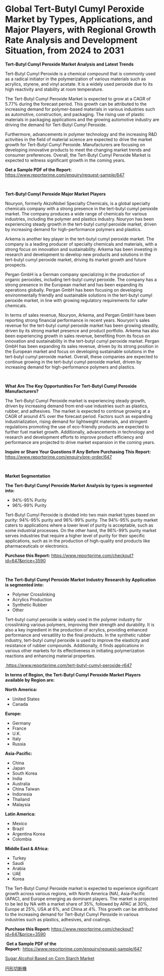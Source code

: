 <p><h1>Global Tert-Butyl Cumyl Peroxide Market by Types, Applications, and Major Players, with Regional Growth Rate Analysis and Development Situation, from 2024 to 2031</h1></p><p><strong>Tert-Butyl Cumyl Peroxide Market Analysis and Latest Trends</strong></p>
<p><p>Tert-Butyl Cumyl Peroxide is a chemical compound that is commonly used as a radical initiator in the polymerization of various materials such as acrylics, styrene, and vinyl acetate. It is a widely used peroxide due to its high reactivity and stability at room temperature.</p><p>The Tert-Butyl Cumyl Peroxide Market is expected to grow at a CAGR of 5.77% during the forecast period. This growth can be attributed to the increasing demand for polymer-based materials in various industries such as automotive, construction, and packaging. The rising use of plastic materials in packaging applications and the growing automotive industry are driving the demand for Tert-Butyl Cumyl Peroxide.</p><p>Furthermore, advancements in polymer technology and the increasing R&D activities in the field of material science are expected to drive the market growth for Tert-Butyl Cumyl Peroxide. Manufacturers are focusing on developing innovative products to meet the changing market trends and consumer preferences. Overall, the Tert-Butyl Cumyl Peroxide Market is expected to witness significant growth in the coming years.</p></p>
<p><strong>Get a Sample PDF of the Report:&nbsp;</strong> <a href="https://www.reportprime.com/enquiry/request-sample/647">https://www.reportprime.com/enquiry/request-sample/647</a></p>
<p>&nbsp;</p>
<p><strong>Tert-Butyl Cumyl Peroxide Major Market Players</strong></p>
<p><p>Nouryon, formerly AkzoNobel Specialty Chemicals, is a global specialty chemicals company with a strong presence in the tert-butyl cumyl peroxide market. The company produces a wide range of chemicals for various industries, including the polymer and plastics industry. Nouryon has been experiencing steady growth in the tert-butyl cumyl peroxide market, driven by increasing demand for high-performance polymers and plastics.</p><p>Arkema is another key player in the tert-butyl cumyl peroxide market. The company is a leading producer of specialty chemicals and materials, with a strong focus on innovation and sustainability. Arkema has been investing in research and development to develop new products and solutions in the tert-butyl cumyl peroxide market, driving its market growth and future prospects.</p><p>Pergan GmbH is a German company specializing in the production of organic peroxides, including tert-butyl cumyl peroxide. The company has a strong presence in the European market and has been expanding its operations globally. Pergan GmbH has been focusing on developing environmentally friendly and sustainable solutions in the tert-butyl cumyl peroxide market, in line with growing regulatory requirements for safer chemicals.</p><p>In terms of sales revenue, Nouryon, Arkema, and Pergan GmbH have been reporting strong financial performance in recent years. Nouryon's sales revenue for the tert-butyl cumyl peroxide market has been growing steadily, driven by its strong market presence and product portfolio. Arkema has also been experiencing growth in sales revenue, benefiting from its focus on innovation and sustainability in the tert-butyl cumyl peroxide market. Pergan GmbH has been expanding its sales revenue, driven by its strong position in the European market and focus on developing sustainable solutions in the tert-butyl cumyl peroxide market. Overall, these companies are expected to continue growing in the tert-butyl cumyl peroxide market, driven by increasing demand for high-performance polymers and plastics.</p></p>
<p>&nbsp;</p>
<p><strong>What Are The Key Opportunities For Tert-Butyl Cumyl Peroxide Manufacturers?</strong></p>
<p><p>The Tert-Butyl Cumyl Peroxide market is experiencing steady growth, driven by increasing demand from end-use industries such as plastics, rubber, and adhesives. The market is expected to continue growing at a CAGR of around 4% over the forecast period. Factors such as expanding industrialization, rising demand for lightweight materials, and stringent regulations promoting the use of eco-friendly products are expected to further fuel market growth. Additionally, advancements in technology and research and development efforts to improve product efficiency and performance are projected to drive market expansion in the coming years.</p></p>
<p><strong>Inquire or Share Your Questions If Any Before Purchasing This Report:</strong> <a href="https://www.reportprime.com/enquiry/pre-order/647">https://www.reportprime.com/enquiry/pre-order/647</a></p>
<p>&nbsp;</p>
<p><strong>Market Segmentation</strong></p>
<p><strong>The Tert-Butyl Cumyl Peroxide Market Analysis by types is segmented into:</strong></p>
<p><ul><li>94%-95% Purity</li><li>96%-99% Purity</li></ul></p>
<p><p>Tert-Butyl Cumyl Peroxide is divided into two main market types based on purity: 94%-95% purity and 96%-99% purity. The 94%-95% purity market caters to applications where a lower level of purity is acceptable, such as some industrial processes. On the other hand, the 96%-99% purity market serves industries that require a higher level of purity for their specific applications, such as in the production of high-quality end products like pharmaceuticals or electronics.</p></p>
<p><strong>Purchase this Report:&nbsp;</strong><a href="https://www.reportprime.com/checkout?id=647&price=3590">https://www.reportprime.com/checkout?id=647&price=3590</a></p>
<p>&nbsp;</p>
<p><strong>The Tert-Butyl Cumyl Peroxide Market Industry Research by Application is segmented into:</strong></p>
<p><ul><li>Polymer Crosslinking</li><li>Acrylics Production</li><li>Synthetic Rubber</li><li>Other</li></ul></p>
<p><p>Tert-butyl cumyl peroxide is widely used in the polymer industry for crosslinking various polymers, improving their strength and durability. It is also a key ingredient in the production of acrylics, providing enhanced performance and versatility to the final products. In the synthetic rubber industry, tert-butyl cumyl peroxide is used to improve the elasticity and resistance of rubber compounds. Additionally, it finds applications in various other markets for its effectiveness in initiating polymerization reactions and enhancing material properties.</p></p>
<p><a href="https://www.reportprime.com/tert-butyl-cumyl-peroxide-r647">&nbsp;https://www.reportprime.com/tert-butyl-cumyl-peroxide-r647</a></p>
<p><strong>In terms of Region, the Tert-Butyl Cumyl Peroxide Market Players available by Region are:</strong></p>
<p>
    <p> <strong> North America: </strong>
        <ul>
            <li>United States</li>
            <li>Canada</li>
        </ul>
        </p> 
    <p> <strong> Europe: </strong>
        <ul>
            <li>Germany</li>
            <li>France</li>
            <li>U.K.</li>
            <li>Italy</li>
            <li>Russia</li>
        </ul>
        </p> 
    <p> <strong> Asia-Pacific: </strong>
        <ul>
            <li>China</li>
            <li>Japan</li>
            <li>South Korea</li>
            <li>India</li>
            <li>Australia</li>
            <li>China Taiwan</li>
            <li>Indonesia</li>
            <li>Thailand</li>
            <li>Malaysia</li>
        </ul>
        </p> 
    <p> <strong> Latin America: </strong>
        <ul>
            <li>Mexico</li>
            <li>Brazil</li>
            <li>Argentina Korea</li>
            <li>Colombia</li>
        </ul>
        </p> 
    <p> <strong> Middle East & Africa: </strong>
        <ul>
            <li>Turkey</li>
            <li>Saudi</li>
            <li>Arabia</li>
            <li>UAE</li>
            <li>Korea</li>
        </ul>
    </p>
    </p>
<p><p>The Tert-Butyl Cumyl Peroxide market is expected to experience significant growth across various regions, with North America (NA), Asia-Pacific (APAC), and Europe emerging as dominant players. The market is projected to be led by NA with a market share of 35%, followed by APAC at 30%, Europe at 25%, USA at 6%, and China at 4%. This growth can be attributed to the increasing demand for Tert-Butyl Cumyl Peroxide in various industries such as plastics, adhesives, and coatings.</p></p>
<p><strong>Purchase this Report: </strong><a href="https://www.reportprime.com/checkout?id=647&price=3590">https://www.reportprime.com/checkout?id=647&price=3590</a></p>
<p>&nbsp;<strong>Get a Sample PDF of the Report:&nbsp;&nbsp;</strong><a href="https://www.reportprime.com/enquiry/request-sample/647">https://www.reportprime.com/enquiry/request-sample/647</a></p>
<p><strong></strong></p>
<p><p><a href="https://github.com/RickHolmes3/Market-Research-Report-List-4/blob/main/sugar-alcohol-based-on-corn-starch-market.md">Sugar Alcohol Based on Corn Starch Market</a></p><p><a href="https://github.com/zekaoe592392/Market-Research-Report-List-2/blob/main/229471070111.md">円形切断機</a></p></p>